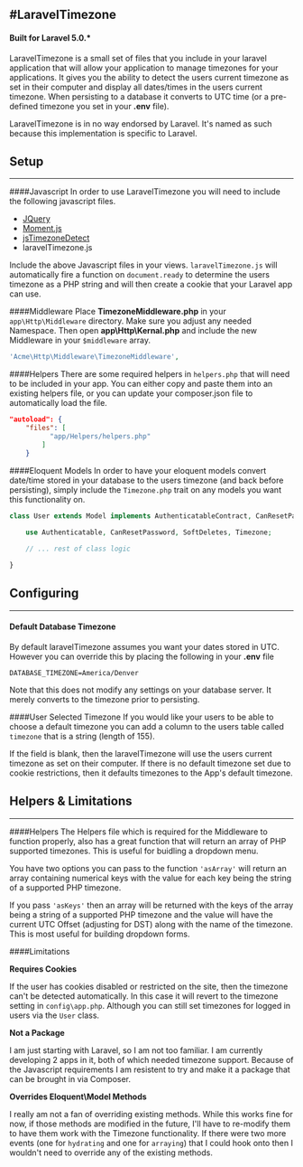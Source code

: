 #LaravelTimezone
---

#### Built for Laravel 5.0.\*

LaravelTimezone is a small set of files that you include in your laravel application that will allow your application to manage timezones for your applications. It gives you the ability to detect the users current timezone as set in their computer and display all dates/times in the users current timezone. When persisting to a database it converts to UTC time (or a pre-defined timezone you set in your **.env** file).

LaravelTimezone is in no way endorsed by Laravel. It's named as such because this implementation is specific to Laravel. 

## Setup
---
####Javascript
In order to use LaravelTimezone you will need to include the following javascript files. 

* [JQuery](http://jquery.com)
* [Moment.js](http://momentjs.com/)
* [jsTimezoneDetect](https://bitbucket.org/pellepim/jstimezonedetect)
* laravelTimezone.js

Include the above Javascript files in your views. `laravelTimezone.js` will automatically fire a function on `document.ready` to determine the users timezone as a PHP string and will then create a cookie that your Laravel app can use.


####Middleware
Place **TimezoneMiddleware.php** in your `app\Http\Middleware` directory. Make sure you adjust any needed Namespace. Then open **app\Http\Kernal.php** and include the new Middleware in your `$middleware` array. 

```php
'Acme\Http\Middleware\TimezoneMiddleware',
```

####Helpers
There are some required helpers in `helpers.php` that will need to be included in your app. You can either copy and paste them into an existing helpers file, or you can update your composer.json file to automatically load the file. 

```json
"autoload": {
	"files": [
          "app/Helpers/helpers.php"
        ]
	}
```

####Eloquent Models
In order to have your eloquent models convert date/time stored in your database to the users timezone (and back before persisting), simply include the `Timezone.php` trait on any models you want this functionality on.

```php
class User extends Model implements AuthenticatableContract, CanResetPasswordContract {

	use Authenticatable, CanResetPassword, SoftDeletes, Timezone;
	
	// ... rest of class logic

}
```

## Configuring
---
#### Default Database Timezone
By default laravelTimezone assumes you want your dates stored in UTC. However you can override this by placing the following in your **.env** file

```
DATABASE_TIMEZONE=America/Denver
```

Note that this does not modify any settings on your database server. It merely converts to the timezone prior to persisting.

####User Selected Timezone
If you would like your users to be able to choose a default timezone you can add a column to the users table called `timezone` that is a string (length of 155).

If the field is blank, then the laravelTimezone will use the users current timezone as set on their computer. If there is no default timezone set due to cookie restrictions, then it defaults timezones to the App's default timezone. 

## Helpers & Limitations
---
####Helpers
The Helpers file which is required for the Middleware to function properly, also has a great function that will return an array of PHP supported timezones. This is useful for buidling a dropdown menu. 

You have two options you can pass to the function `'asArray'` will return an array containing numerical keys with the value for each key being the string of a supported PHP timezone. 

If you pass `'asKeys'` then an array will be returned with the keys of the array being a string of a supported PHP timezone and the value will have the current UTC Offset (adjusting for DST) along with the name of the timezone. This is most useful for building dropdown forms. 

####Limitations

**Requires Cookies**

If the user has cookies disabled or restricted on the site, then the timezone can't be detected automatically. In this case it will revert to the timezone setting in `config\app.php`. Although you can still set timezones for logged in users via the `User` class. 


**Not a Package**

I am just starting with Laravel, so I am not too familiar. I am currently developing 2 apps in it, both of which needed timezone support. Because of the Javascript requirements I am resistent to try and make it a package that can be brought in via Composer. 


**Overrides Eloquent\Model Methods**

I really am not a fan of overriding existing methods. While this works fine for now, if those methods are modified in the future, I'll have to re-modify them to have them work with the Timezone functionality. If there were two more events (one for `hydrating` and one for `arraying`) that I could hook onto then I wouldn't need to override any of the existing methods. 




